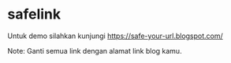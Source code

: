 # safelink

Untuk demo silahkan kunjungi https://safe-your-url.blogspot.com/

Note: Ganti semua link dengan alamat link blog kamu.
